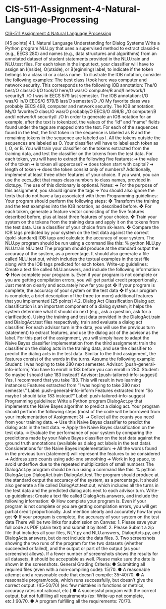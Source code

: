 # CIS-511-Assignment-4-Natural-Language-Processing
[CIS-511 Assignment 4 Natural Language Processing](https://codingherolab.com/product/cis-511-assignment-4-natural-language-processing/)

[45 points] 4.1. Natural Language Understanding for Dialog Systems Write a Python program NLU.py that uses a supervised method to extract classid-s (e.g., EECS 280) and names (e.g., data structures and algorithms) from an annotated dataset of student statements provided in the NLU.train and NLU.test files. For each token in the input text, your classifier will have to assign an I(nside), O(utside), or B(eginning) label, to indicate if the token belongs to a class id or a class name. To illustrate the IOB notation, consider the following examples: The best class I took here was computer and network security. This corresponds to the following IOB annotation: The/O best/O class/O I/O took/O here/O was/O computer/B and/I network/I security/I ./O I was in EECS 579 last semester. The IOB annotation: I/O was/O in/O EECS/O 579/B last/O semester/O ./O My favorite class was probably EECS 498, computer and network security. The IOB annotation: My/O favorite/O class/O was/O probably/O EECS/O 498/B ,/O computer/B and/I network/I security/I ./O In order to generate an IOB notation for an example, after the text is tokenized, the values of the “id” and “name” fields found under the tags are mapped onto the text. For each of the sequences found in the text, the first token in the sequence is labeled as B and the remaining tokens in the sequence are labeled as I. All the tokens outside the sequences are labeled as O. Your classifier will have to label each token as I, O, or B. You will train your classifier on the tokens extracted from the training data, and test the classifier on the tokens from the test data. For each token, you will have to extract the following five features: ➔ the value of the token ➔ is token all uppercase? ➔ does token start with capital? ➔ length of token ➔ does the token consist only of numbers? Additionally, implement at least three other features of your choice. If you want, you can use the eecs_dict that maps class numbers to class names, provided in dicts.py. The use of this dictionary is optional. Notes: ➔ For the purpose of this assignment, you should ignore the tags ➔ You should also ignore the texts that do not have a tag associated with them Programming guidelines: Your program should perform the following steps: ❖ Transform the training and the test examples into the IOB notation, as described before. ❖ For each token, generate a feature vector consisting of the five features described before, plus at least three features of your choice. ❖ Train your system on the tokens from the training data and apply it on the tokens from the test data. Use a classifier of your choice from sk-learn. ❖ Compare the IOB tags predicted by your system on the test data against the correct (gold-standard) IOB tags and calculate the accuracy of your system. The NLU.py program should be run using a command like this: % python NLU.py NLU.train NLU.test The program should produce at the standard output the accuracy of the system, as a percentage. It should also generate a file called NLU.test.out, which includes the textual examples in the test file along with the IOB tags predicted for each token. Write-up guidelines: Create a text file called NLU.answers, and include the following information: ❖ How complete your program is. Even if your program is not complete or you are getting compilation errors, you will get partial credit proportionally. Just mention clearly and accurately how far you got ❖ If your program is complete, the accuracy of your system on the test data ❖ If your program is complete, a brief description of the three (or more) additional features that you implemented [25 points] 4.2. Dialog Act Classification Dialog act classification is an important component of a dialog system; it helps the system determine what it should do next (e.g., ask a question, ask for a clarification). Using the training and test data provided in the DialogAct.train and DialogAct.test files respectively, train and evaluate a dialog act classifier. For each advisor turn in the data, you will use the previous turn (statement) to extract features, and use the dialog act of the advisor as the label. For this part of the assignment, you will simply have to adapt the Naive Bayes classifier implementation from the third assignment: train the classifier on the dialog acts in the training data, and use the classifier to predict the dialog acts in the test data. Similar to the third assignment, the features consist of the words in the turns. Assume the following example: Student: I was hoping to take 280 next semester. Advisor: [push-general-info-inform] You have to enroll in 183 before you can enroll in 280. Student: So maybe I should take 183 instead? Advisor: [push-tailored-info-suggest] Yes, I recommend that you take 183. This will result in two learning instances: Features extracted from “I was hoping to take 280 next semester.” Label: push-general-info-inform Features extracted from “So maybe I should take 183 instead?” Label: push-tailored-info-suggest Programming guidelines: Write a Python program DialogAct.py that implements the Naive Bayes algorithm to predict a dialog act. Your program should perform the following steps (most of the code will be borrowed from your implementation of Assignment 3): ➔ Collect all the counts you need from your training data. ➔ Use this Naive Bayes classifier to predict the dialog acts in the test data. ➔ Apply the Naive Bayes classification on the test data. ➔ Evaluate the performance of your system by comparing the predictions made by your Naive Bayes classifier on the test data against the ground truth annotations (available as dialog act labels in the test data). Considerations for the Naive Bayes implementation: ➔ All the words found in the previous turn (statement) will represent the features to be considered ➔ Address zero counts using add-one smoothing ➔ Work in log space, to avoid underflow due to the repeated multiplication of small numbers The DialogAct.py program should be run using a command like this: % python DialogAct.py DialogAct.train DialogAct.test The program should produce at the standard output the accuracy of the system, as a percentage. It should also generate a file called DialogAct.test.out, which includes all the turns in the test data and the predicted dialog acts next to each advisor turn. Write-up guidelines: Create a text file called DialogActs.answers, and include the following information: ❖ How complete your program is. Even if your program is not complete or you are getting compilation errors, you will get partial credit proportionally. Just mention clearly and accurately how far you got ❖ If your program is complete, the accuracy of your system on the test data There will be two links for submission on Canvas: 1. Please save your full code as PDF (plain text) and submit it by itself. 2. Please Submit a zip file that includes all your files, NLY.py and NLU.answers, DialogActs.py, and DialogActs.answers, but do not include the data files. 3. Two screenshots showing the two runs of the program for the two datasets (whether succeeded or failed), and the output or part of the output (as your screenshot allows). If a fewer number of screenshots shows the results for all datasets, it should be acceptable as well. Please make sure the date is shown in the screenshots. General Grading Criteria: ● Submitting all required files (even with a non-compiling code): 15/70. ● A reasonable attempt and a reasonable code that doesn’t compile: 35-40/70. ● A reasonable program/code, which runs successfully, but doesn’t give the correct output: (45-50/70) (ex: few mistakes in functions or metrics, accuracy rates not rational, etc.) ● A successful program with the correct output, but not fulfilling all requirements (ex: Write-up not complete, etc.):60/70. ● A program fulfilling all the requirements: 70/70.

